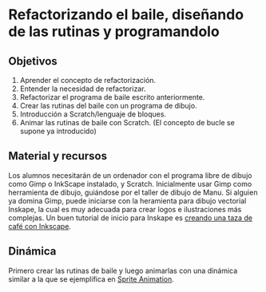# Refactorizando el baile, diseñando de las rutinas y programandolo

## Objetivos

1. Aprender el concepto de refactorización. 
2. Entender la necesidad de refactorizar.
3. Refactorizar el programa de baile escrito anteriormente.
4. Crear las rutinas del baile con un programa de dibujo.
5. Introducción a Scratch/lenguaje de bloques.
6. Animar las rutinas de baile con Scratch. (El concepto de bucle se supone ya introducido)


## Material y recursos

Los alumnos necesitarán de un ordenador con el programa libre de dibujo como Gimp o InkScape instalado, y Scratch. 
Inicialmente usar Gimp como herramienta de dibujo, guiándose por el taller de dibujo de Manu. Si alguien ya domina Gimp, puede iniciarse con la heramienta para dibujo vectorial Inskape, la cual es muy adecuada para crear logos e ilustraciones más complejas. Un buen tutorial de inicio para Inskape es [creando una taza de café con Inkscape](https://design.tutsplus.com/tutorials/creating-a-coffee-cup-with-inkscape--vector-30).

## Dinámica
Primero crear las rutinas de baile y luego animarlas con una dinámica similar a la que se ejemplifica en [Sprite Animation](https://wiki.scratch.mit.edu/wiki/Animating_a_Sprite).
